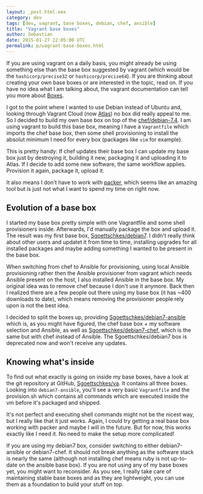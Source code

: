 ```yaml
---
layout: _post.html.eex
category: dev
tags: [dev, vagrant, base boxes, debian, chef, ansible]
title: "Vagrant base boxes"
author: Sebastian
date: 2015-01-27 22:05:00 UTC
permalink: p/vagrant-base-boxes.html
---
```

If you are using vagrant on a daily basis, you might already be using something else than the base box suggested by vagrant (which would be the `hashicorp/precise32` or `hashicorp/precise64`). If you are thinking about creating your own base boxes or are interested in the topic, read on. If you have no idea what I am talking about, the vagrant documentation can tell you more about [Boxes](https://docs.vagrantup.com/v2/boxes.html).

I got to the point where I wanted to use Debian instead of Ubuntu and, looking through Vagrant Cloud (now [Atlas](https://atlas.hashicorp.com)) no box did really appeal to me. So I decided to build my own base box on top of the [chef/debian-7.4](https://atlas.hashicorp.com/chef/boxes/debian-7.4). I am using vagrant to build this base box, meaning I have a `Vagrantfile` which imports the chef base box, then some shell provisioning to install the absolut minimum I need for every box (packages like `vim` for example).

This is pretty handy: If chef updates their base box I can update my base box just by destroying it, building it new, packaging it and uploading it to Atlas. If I decide to add some new software, the same workflow applies. Provision it again, package it, upload it.

It also means I don't have to work with [packer](https://www.packer.io/intro), which seems like an amazing tool but is just not what I want to spend my time on right now.

## Evolution of a base box

I started my base box pretty simple with one Vagrantfile and some shell provisioners inside. Afterwards, I'd manually package the box and upload it. The result was my first base box, [Sgoettschkes/debian7](https://atlas.hashicorp.com/Sgoettschkes/boxes/debian7). I didn't really think about other users and updatet it from time to time, installing upgrades for all installed packages and maybe adding something I wanted to be present in the base box.

When switching from chef to Ansible for provisioning, using local Ansible provisioning rather then the Ansible provisioner from vagrant which needs Ansible present on the host, I also installed Ansible in the base box. My original idea was to remove chef because I don't use it anymore. Back then I realized there are a few people out there using my base box (it has ~400 downloads to date), which means removing the provisioner people rely upon is not the best idea.

I decided to split the boxes up, providing [Sgoettschkes/debian7-ansible](https://atlas.hashicorp.com/Sgoettschkes/boxes/debian7-ansible) which is, as you might have figured, the chef base box + my software selection and Ansible, as well as [Sgoettschkes/debian7-chef](https://atlas.hashicorp.com/Sgoettschkes/boxes/debian7-chef), which is the same but with chef instead of Ansible. The Sgoettschkes/debian7 box is deprecated now and won't receive any updates.

## Knowing what's inside

To find out what exactly is going on inside my base boxes, have a look at the git repository at GitHub, [Sgoettschkes/va](https://github.com/Sgoettschkes/va). It contains all three boxes. Looking into `debian7-ansible`, you'll see a very basic `Vagrantfile` and the provision.sh which contains all commands which are executed inside the vm before it's packaged and shipped.

It's not perfect and executing shell commands might not be the nicest way, but I really like that it just works. Again, I could try getting a real base box working with packer and maybe I will in the future. But for now, this works exactly like I need it. No need to make the setup more complicated!

If you are using my debian7 box, consider switching to either debian7-ansible or debian7-chef. It should not break anything as the software stack is nearly the same (although not installing chef means ruby is not up-to-date on the ansible base box). If you are not using any of my base boxes yet, you might want to reconsider. As you see, I really take care of maintaining stable base boxes and as they are lightweight, you can use them as a foundation to build your stuff on top.

